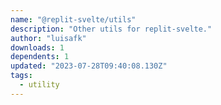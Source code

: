 ```yaml
---
name: "@replit-svelte/utils"
description: "Other utils for replit-svelte."
author: "luisafk"
downloads: 1
dependents: 1
updated: "2023-07-28T09:40:08.130Z"
tags: 
  - utility
---
```

